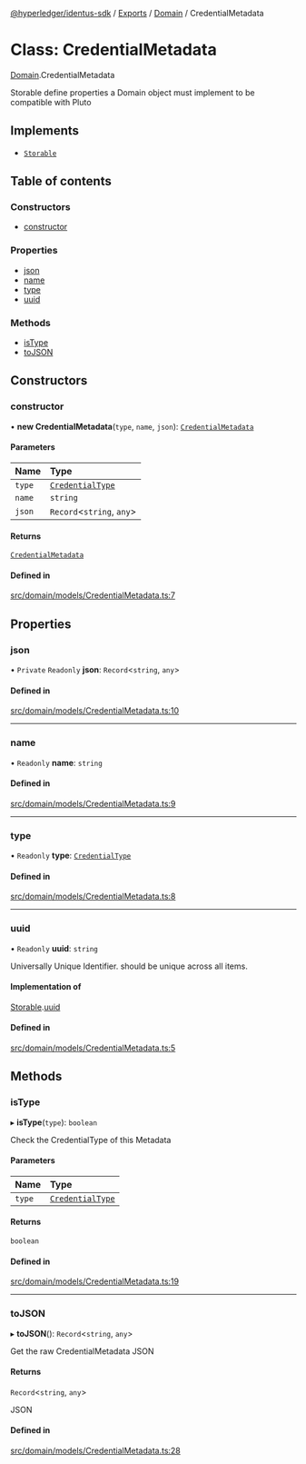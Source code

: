 [@hyperledger/identus-sdk](../README.md) / [Exports](../modules.md) / [Domain](../modules/Domain.md) / CredentialMetadata

# Class: CredentialMetadata

[Domain](../modules/Domain.md).CredentialMetadata

Storable
define properties a Domain object must implement to be compatible with Pluto

## Implements

- [`Storable`](../interfaces/Domain.Pluto.Storable.md)

## Table of contents

### Constructors

- [constructor](Domain.CredentialMetadata.md#constructor)

### Properties

- [json](Domain.CredentialMetadata.md#json)
- [name](Domain.CredentialMetadata.md#name)
- [type](Domain.CredentialMetadata.md#type)
- [uuid](Domain.CredentialMetadata.md#uuid)

### Methods

- [isType](Domain.CredentialMetadata.md#istype)
- [toJSON](Domain.CredentialMetadata.md#tojson)

## Constructors

### constructor

• **new CredentialMetadata**(`type`, `name`, `json`): [`CredentialMetadata`](Domain.CredentialMetadata.md)

#### Parameters

| Name | Type |
| :------ | :------ |
| `type` | [`CredentialType`](../enums/Domain.CredentialType.md) |
| `name` | `string` |
| `json` | `Record`\<`string`, `any`\> |

#### Returns

[`CredentialMetadata`](Domain.CredentialMetadata.md)

#### Defined in

[src/domain/models/CredentialMetadata.ts:7](https://github.com/hyperledger-identus/sdk-ts/blob/966e04ee4b9d4ba9d1e404c4d3d062abcf854530/src/domain/models/CredentialMetadata.ts#L7)

## Properties

### json

• `Private` `Readonly` **json**: `Record`\<`string`, `any`\>

#### Defined in

[src/domain/models/CredentialMetadata.ts:10](https://github.com/hyperledger-identus/sdk-ts/blob/966e04ee4b9d4ba9d1e404c4d3d062abcf854530/src/domain/models/CredentialMetadata.ts#L10)

___

### name

• `Readonly` **name**: `string`

#### Defined in

[src/domain/models/CredentialMetadata.ts:9](https://github.com/hyperledger-identus/sdk-ts/blob/966e04ee4b9d4ba9d1e404c4d3d062abcf854530/src/domain/models/CredentialMetadata.ts#L9)

___

### type

• `Readonly` **type**: [`CredentialType`](../enums/Domain.CredentialType.md)

#### Defined in

[src/domain/models/CredentialMetadata.ts:8](https://github.com/hyperledger-identus/sdk-ts/blob/966e04ee4b9d4ba9d1e404c4d3d062abcf854530/src/domain/models/CredentialMetadata.ts#L8)

___

### uuid

• `Readonly` **uuid**: `string`

Universally Unique Identifier.
should be unique across all items.

#### Implementation of

[Storable](../interfaces/Domain.Pluto.Storable.md).[uuid](../interfaces/Domain.Pluto.Storable.md#uuid)

#### Defined in

[src/domain/models/CredentialMetadata.ts:5](https://github.com/hyperledger-identus/sdk-ts/blob/966e04ee4b9d4ba9d1e404c4d3d062abcf854530/src/domain/models/CredentialMetadata.ts#L5)

## Methods

### isType

▸ **isType**(`type`): `boolean`

Check the CredentialType of this Metadata

#### Parameters

| Name | Type |
| :------ | :------ |
| `type` | [`CredentialType`](../enums/Domain.CredentialType.md) |

#### Returns

`boolean`

#### Defined in

[src/domain/models/CredentialMetadata.ts:19](https://github.com/hyperledger-identus/sdk-ts/blob/966e04ee4b9d4ba9d1e404c4d3d062abcf854530/src/domain/models/CredentialMetadata.ts#L19)

___

### toJSON

▸ **toJSON**(): `Record`\<`string`, `any`\>

Get the raw CredentialMetadata JSON

#### Returns

`Record`\<`string`, `any`\>

JSON

#### Defined in

[src/domain/models/CredentialMetadata.ts:28](https://github.com/hyperledger-identus/sdk-ts/blob/966e04ee4b9d4ba9d1e404c4d3d062abcf854530/src/domain/models/CredentialMetadata.ts#L28)
